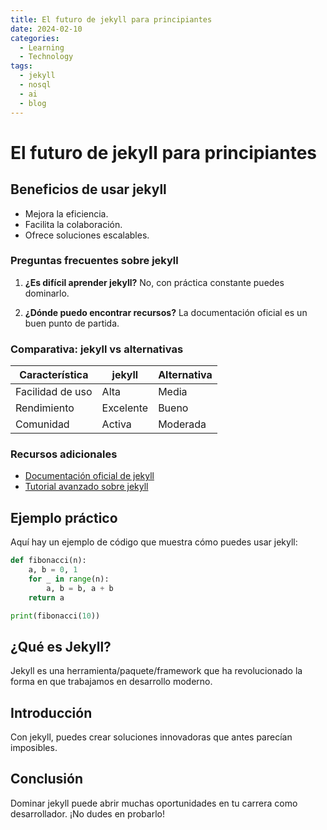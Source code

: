 ```yaml
---
title: El futuro de jekyll para principiantes
date: 2024-02-10
categories: 
  - Learning
  - Technology
tags:
  - jekyll
  - nosql
  - ai
  - blog
---
```


# El futuro de jekyll para principiantes

## Beneficios de usar jekyll

- Mejora la eficiencia.
- Facilita la colaboración.
- Ofrece soluciones escalables.

### Preguntas frecuentes sobre jekyll

1. **¿Es difícil aprender jekyll?**
   No, con práctica constante puedes dominarlo.

2. **¿Dónde puedo encontrar recursos?**
   La documentación oficial es un buen punto de partida.

### Comparativa: jekyll vs alternativas

| Característica | jekyll | Alternativa |
|---------------|-------------|------------|
| Facilidad de uso | Alta | Media |
| Rendimiento | Excelente | Bueno |
| Comunidad | Activa | Moderada |

### Recursos adicionales

- [Documentación oficial de jekyll](https://example.com)
- [Tutorial avanzado sobre jekyll](https://example.com/tutorial)

## Ejemplo práctico

Aquí hay un ejemplo de código que muestra cómo puedes usar jekyll:

```python
def fibonacci(n):
    a, b = 0, 1
    for _ in range(n):
        a, b = b, a + b
    return a

print(fibonacci(10))
```

## ¿Qué es Jekyll?

Jekyll es una herramienta/paquete/framework que ha revolucionado la forma en que trabajamos en desarrollo moderno.

## Introducción

Con jekyll, puedes crear soluciones innovadoras que antes parecían imposibles.

## Conclusión

Dominar jekyll puede abrir muchas oportunidades en tu carrera como desarrollador. ¡No dudes en probarlo!